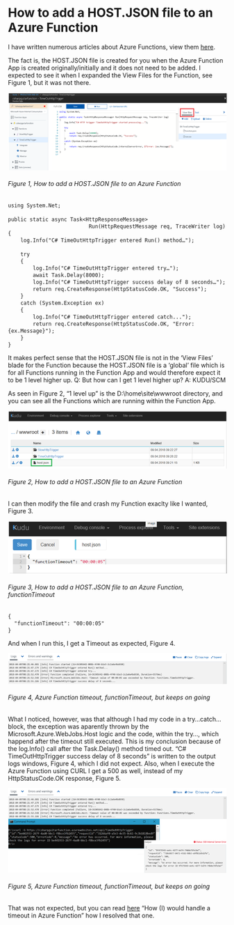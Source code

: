 # How to add a HOST.JSON file to an Azure Function

I have written numerous articles about Azure Functions, view them [here][LINK1].

The fact is, the HOST.JSON file is created for you when the Azure Function App is created originally/initially and it does not need to be added.  I expected to see it when I expanded the View Files for the Function, see Figure 1, but it was not there.

![How to add a HOST.JSON file to an Azure Function][FIGURE1]
###### Figure 1, How to add a HOST.JSON file to an Azure Function

```
using System.Net;
 
public static async Task<HttpResponseMessage>
                          Run(HttpRequestMessage req, TraceWriter log)
{
    log.Info("C# TimeOutHttpTrigger entered Run() method…");
 
    try
    {
        log.Info("C# TimeOutHttpTrigger entered try…");
        await Task.Delay(8000);
        log.Info("C# TimeOutHttpTrigger success delay of 8 seconds…");
        return req.CreateResponse(HttpStatusCode.OK, "Success");
    }
    catch (System.Exception ex)
    {
        log.Info("C# TimeOutHttpTrigger entered catch...");
        return req.CreateResponse(HttpStatusCode.OK, "Error: {ex.Message}");
    }
}
```

It makes perfect sense that the HOST.JSON file is not in the ‘View Files’ blade for the Function because the HOST.JSON file is a ‘global’ file which is for all Functions running in the Function App and would therefore expect it to be 1 level higher up.  Q: But how can I get 1 level higher up?  A: KUDU/SCM

As seen in Figure 2, “1 level up” is the D:\home\site\wwwroot directory, and you can see all the Functions which are running within the Function App.

![How to add a HOST.JSON file to an Azure Function][FIGURE2]
###### Figure 2, How to add a HOST.JSON file to an Azure Function

I can then modify the file and crash my Function exaclty like I wanted, Figure 3.

![How to add a HOST.JSON file to an Azure Function, functionTimeout][FIGURE3]
###### Figure 3, How to add a HOST.JSON file to an Azure Function, functionTimeout

```
{
  "functionTimeout": "00:00:05"
}
```

And when I run this, I get a Timeout as expected, Figure 4.

![Azure Function timeout, functionTimeout, but keeps on going][FIGURE4]
###### Figure 4, Azure Function timeout, functionTimeout, but keeps on going

What I noticed, however, was that although I had my code in a try…catch… block, the exception was aparently thrown by the Microsoft.Azure.WebJobs.Host logic and the code, within the try…, which happend after the timeout still executed.  This is my conclusion because of the log.Info() call after the Task.Delay() method timed out.  “C# TimeOutHttpTrigger success delay of 8 seconds” is written to the output logs windows, Figure 4, which I did not expect.  Also, when I execute the Azure Function using CURL I get a 500 as well, instead of my HttpStatusCode.OK response, Figure 5.

![Azure Function timeout, functionTimeout, but keeps on going][FIGURE5]
###### Figure 5, Azure Function timeout, functionTimeout, but keeps on going

That was not expected, but you can read [here][LINK2] “How (I) would handle a timeout in Azure Function” how I resolved that one.

[FIGURE1]: ../images/2018/msdn-0065.png "Figure 1, how to handle a timeout in Azure Function"
[FIGURE2]: ../images/2018/msdn-0066.png "Figure 2, How to add a HOST.JSON file to an Azure Function"
[FIGURE3]: ../images/2018/msdn-0067.png "Figure 3, How to add a HOST.JSON file to an Azure Function, functionTimeout"
[FIGURE4]: ../images/2018/msdn-0068.png "Figure 4, Azure Function timeout, functionTimeout, but keeps on going"
[FIGURE5]: ../images/2018/msdn-0069.png "Figure 5, Azure Function timeout, functionTimeout, but keeps on going"

[LINK1]: ../README.md#azure-functions
[LINK2]: 2018-06-how-i-would-handle-a-timeout-in-azure-function.md
